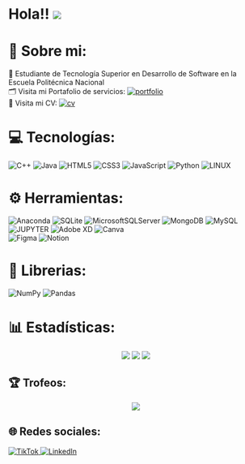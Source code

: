 
Hola!! ![](https://user-images.githubusercontent.com/18350557/176309783-0785949b-9127-417c-8b55-ab5a4333674e.gif)
=====================================================================================================================================

# 💫 Sobre mi:
🏫 Estudiante de Tecnología Superior en Desarrollo de Software en la Escuela Politécnica Nacional <br>
🗂️ Visita mi Portafolio de servicios: [![portfolio](https://img.shields.io/badge/%F0%9F%93%9A-Mi%20portafolio-brightgreen)](https://courageous-dieffenbachia-76ef11.netlify.app/) <br>
📄 Visita mi CV: [![cv](https://img.shields.io/badge/%F0%9F%93%84-Mi%20CV-brightgreen)](https://mnf.red/84cb9ade-e5b3-4a7b-a555-4e9273af7d67)


# 💻 Tecnologías:
![C++](https://img.shields.io/badge/c++-%2300599C.svg?style=for-the-badge&logo=c%2B%2B&logoColor=white)
![Java](https://img.shields.io/badge/java-%23ED8B00.svg?style=for-the-badge&logo=java&logoColor=white)
![HTML5](https://img.shields.io/badge/html5-%23E34F26.svg?style=for-the-badge&logo=html5&logoColor=white)
![CSS3](https://img.shields.io/badge/css3-%231572B6.svg?style=for-the-badge&logo=css3&logoColor=white) 
![JavaScript](https://img.shields.io/badge/javascript-%23323330.svg?style=for-the-badge&logo=javascript&logoColor=%23F7DF1E) 
![Python](https://img.shields.io/badge/python-3670A0?style=for-the-badge&logo=python&logoColor=ffdd54) 
![LINUX](https://img.shields.io/badge/Linux-FCC624?style=for-the-badge&logo=linux&logoColor=black) 

# ⚙️ Herramientas:
![Anaconda](https://img.shields.io/badge/Anaconda-%2344A833.svg?style=for-the-badge&logo=anaconda&logoColor=white) 
![SQLite](https://img.shields.io/badge/sqlite-%2307405e.svg?style=for-the-badge&logo=sqlite&logoColor=white) 
![MicrosoftSQLServer](https://img.shields.io/badge/Microsoft%20SQL%20Sever-CC2927?style=for-the-badge&logo=microsoft%20sql%20server&logoColor=white) 
![MongoDB](https://img.shields.io/badge/MongoDB-%234ea94b.svg?style=for-the-badge&logo=mongodb&logoColor=white) 
![MySQL](https://img.shields.io/badge/mysql-%2300f.svg?style=for-the-badge&logo=mysql&logoColor=white)
![JUPYTER](https://camo.githubusercontent.com/b16ec062dca2cdf3920f54990854b9090f67d923f237500183fb757ddc00a336/68747470733a2f2f696d672e736869656c64732e696f2f7374617469632f76313f7374796c653d666f722d7468652d6261646765266d6573736167653d4a75707974657226636f6c6f723d463337363236266c6f676f3d4a757079746572266c6f676f436f6c6f723d464646464646266c6162656c3d)
![Adobe XD](https://img.shields.io/badge/Adobe%20XD-470137?style=for-the-badge&logo=Adobe%20XD&logoColor=#FF61F6) 
![Canva](https://img.shields.io/badge/Canva-%2300C4CC.svg?style=for-the-badge&logo=Canva&logoColor=white) 	
![Figma](https://img.shields.io/badge/figma-%23F24E1E.svg?style=for-the-badge&logo=figma&logoColor=white) 
![Notion](https://img.shields.io/badge/Notion-%23000000.svg?style=for-the-badge&logo=notion&logoColor=white)
  
# 📖 Librerias: 
![NumPy](https://img.shields.io/badge/numpy-%23013243.svg?style=for-the-badge&logo=numpy&logoColor=white) 
![Pandas](https://img.shields.io/badge/pandas-%23150458.svg?style=for-the-badge&logo=pandas&logoColor=white) 

# 📊 Estadísticas:
<div id="Trofeos" align="center">
    <img src="https://github-readme-stats.vercel.app/api?username=shiao-li&theme=dark&hide_border=false&include_all_commits=false&count_private=false"/>
    <img src="https://github-readme-streak-stats.herokuapp.com/?user=shiao-li&theme=dark&hide_border=false"/>
    <img src="https://github-readme-stats.vercel.app/api/top-langs/?username=shiao-li&theme=dark&hide_border=false&include_all_commits=false&count_private=false&layout=compact"/>
</div>

## 🏆 Trofeos:
<div id="Estadisticas" align="center">
    <img src="https://github-profile-trophy.vercel.app/?username=shiao-li&theme=radical&no-frame=true&no-bg=false&margin-w=4"/>
</div>


## 🌐 Redes sociales:
<p align="left">
<a href="https://tiktok.com/@robershiao" target="_blank">
<img alt="TikTok" src="https://img.shields.io/badge/TikTok-%23000000.svg?logo=TikTok&logoColor=white" />

<a href="https://linkedin.com/in/Roberto Shiao" target="_blank">
<img alt="LinkedIn" src="https://img.shields.io/badge/LinkedIn-%230077B5.svg?logo=linkedin&logoColor=white"/>
</a>
</p> 

